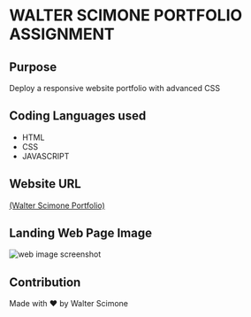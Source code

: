 <h1>WALTER SCIMONE PORTFOLIO ASSIGNMENT</h1>

<h2>Purpose</h2>
<p>Deploy a responsive website portfolio with advanced CSS</p>

<h2>Coding Languages used</h2>
<div>
  <ul>
    <li> HTML </li>
    <li> CSS </li>
    <li> JAVASCRIPT </li>
  </ul>

<h2>Website URL</h2>
<a href="https://walterego95.github.io/portfolio/">(Walter Scimone Portfolio)</a>

<h2>Landing Web Page Image</h2>
<img src="./assets/images/" alt="web image screenshot" />

<footer>
  <h2>Contribution</h2>
  <p>Made with ❤️️ by Walter Scimone</p>
    </footer>
